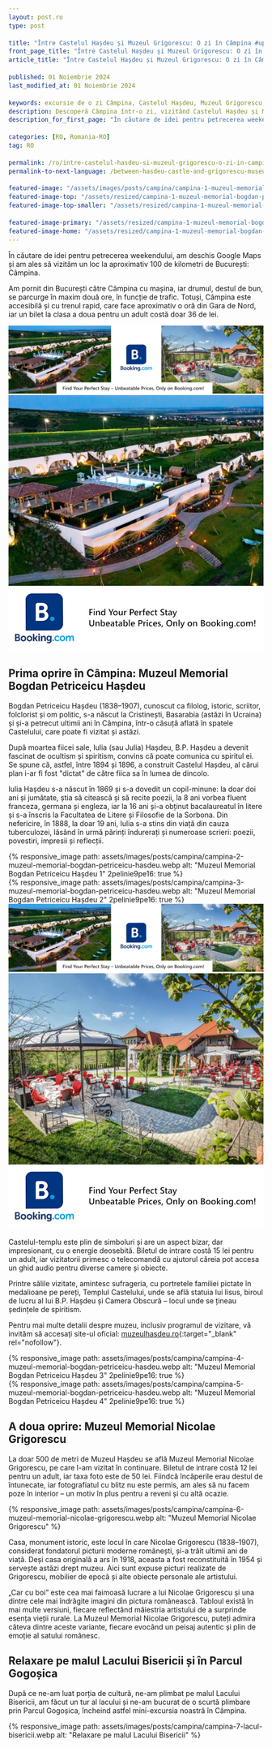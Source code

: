 ```yaml
---
layout: post.ro
type: post

title: "Între Castelul Hașdeu și Muzeul Grigorescu: O zi în Câmpina #up in browser" #max 60 chars
front_page_title: "Între Castelul Hașdeu și Muzeul Grigorescu: O zi în Câmpina" #shows on the front page
article_title: "Între Castelul Hașdeu și Muzeul Grigorescu: O zi în Câmpina" #shows on article page

published: 01 Noiembrie 2024
last_modified_at: 01 Noiembrie 2024

keywords: excursie de o zi Câmpina, Castelul Hașdeu, Muzeul Grigorescu, escapadă de weekend București, istoria artei românești, turism cultural România, atracții Câmpina
description: Descoperă Câmpina într-o zi, vizitând Castelul Hașdeu și Muzeul Grigorescu, explorând moștenirea românească, arta și natura. O escapadă perfectă de weekend lângă București. #max 160 chars
description_for_first_page: "În căutare de idei pentru petrecerea weekendului, am deschis Google Maps și am ales să vizităm un loc la aproximativ 100 de kilometri de București: Câmpina."

categories: [RO, Romania-RO]
tag: RO

permalink: /ro/intre-castelul-hasdeu-si-muzeul-grigorescu-o-zi-in-campina/
permalink-to-next-language: /between-hasdeu-castle-and-grigorescu-museum-a-day-in-campina/

featured-image: "/assets/images/posts/campina/campina-1-muzeul-memorial-bogdan-petriceicu-hasdeu.webp" # full size, poate fi empty daca featured-image-top e empty
featured-image-top: "/assets/resized/campina-1-muzeul-memorial-bogdan-petriceicu-hasdeu-1600x900.webp" # prima poza din articol, poate fi empty
featured-image-top-smaller: "/assets/resized/campina-1-muzeul-memorial-bogdan-petriceicu-hasdeu-800x450.webp" # 800

featured-image-primary: "/assets/resized/campina-1-muzeul-memorial-bogdan-petriceicu-hasdeu-800x450.webp" # poza care apare pe prima pagina landscape
featured-image-home: "/assets/resized/campina-1-muzeul-memorial-bogdan-petriceicu-hasdeu-800x450.webp" # poza care apare pe prima pagina square
---
```

În căutare de idei pentru petrecerea weekendului, am deschis Google Maps și am ales să vizităm un loc la aproximativ 100 de kilometri de București: Câmpina.

Am pornit din București către Câmpina cu mașina, iar drumul, destul de bun, se parcurge în maxim două ore, în funcție de trafic. Totuși, Câmpina este accesibilă și cu trenul rapid, care face aproximativ o oră din Gara de Nord, iar un bilet la clasa a doua pentru un adult costă doar 36 de lei.

<a href="https://www.booking.com/index.html?aid=7913345" target="_blank" rel="noopener noreferrer"> 
    <div class="d-none d-md-block">
        <img 
            src="/assets/images/helper/banner-booking-en-1.jpg" 
            class="img-fluid mt-5 mb-5" 
            alt="Discover amazing hotel deals on Booking.com">
    </div>
    <div class="d-block d-md-none">
        <img 
            src="/assets/images/helper/banner-booking-en-2-square.jpg" 
            class="img-fluid mt-5 mb-5" 
            alt="Discover amazing hotel deals on Booking.com">
    </div>
</a>

## Prima oprire în Câmpina: Muzeul Memorial Bogdan Petriceicu Hașdeu

Bogdan Petriceicu Hașdeu (1838–1907), cunoscut ca filolog, istoric, scriitor, folclorist și om politic, s-a născut la Cristinești, Basarabia (astăzi în Ucraina) și și-a petrecut ultimii ani în Câmpina, într-o căsuță aflată în spatele Castelului, care poate fi vizitat și astăzi.

După moartea fiicei sale, Iulia (sau Julia) Hașdeu, B.P. Hașdeu a devenit fascinat de ocultism și spiritism, convins că poate comunica cu spiritul ei. Se spune că, astfel, între 1894 și 1896, a construit Castelul Hașdeu, al cărui plan i-ar fi fost "dictat" de către fiica sa în lumea de dincolo.

Iulia Hașdeu s-a născut în 1869 și s-a dovedit un copil-minune: la doar doi ani și jumătate, știa să citească și să recite poezii, la 8 ani vorbea fluent franceza, germana și engleza, iar la 16 ani și-a obținut bacalaureatul în litere și s-a înscris la Facultatea de Litere și Filosofie de la Sorbona. Din nefericire, în 1888, la doar 19 ani, Iulia s-a stins din viață din cauza tuberculozei, lăsând în urmă părinți îndurerați și numeroase scrieri: poezii, povestiri, impresii și reflecții.

<div class="row mb-4">
    <div class="col-xs-12 col-sm-6 text-center mb-3 mt-3">
            {% responsive_image path: assets/images/posts/campina/campina-2-muzeul-memorial-bogdan-petriceicu-hasdeu.webp  alt: "Muzeul Memorial Bogdan Petriceicu Hașdeu 1" 2pelinie9pe16: true %}
    </div>
    <div class="col-xs-12 col-sm-6 text-center mb-3 mt-3">
            {% responsive_image path: assets/images/posts/campina/campina-3-muzeul-memorial-bogdan-petriceicu-hasdeu.webp alt: "Muzeul Memorial Bogdan Petriceicu Hașdeu 2" 2pelinie9pe16: true %}
    </div>
</div>

<a href="https://www.booking.com/index.html?aid=7913345" target="_blank" rel="noopener noreferrer"> 
    <div class="d-none d-md-block">
        <img 
            src="/assets/images/helper/banner-booking-en-1.jpg" 
            class="img-fluid mt-5 mb-5" 
            alt="Discover amazing hotel deals on Booking.com">
    </div>
    <div class="d-block d-md-none">
        <img 
            src="/assets/images/helper/banner-booking-en-1-square.jpg" 
            class="img-fluid mt-5 mb-5" 
            alt="Discover amazing hotel deals on Booking.com">
    </div>
</a>

Castelul-templu este plin de simboluri și are un aspect bizar, dar impresionant, cu o energie deosebită. Biletul de intrare costă 15 lei pentru un adult, iar vizitatorii primesc o telecomandă cu ajutorul căreia pot accesa un ghid audio pentru diverse camere și obiecte.

Printre sălile vizitate, amintesc sufrageria, cu portretele familiei pictate în medalioane pe pereți, Templul Castelului, unde se află statuia lui Iisus, biroul de lucru al lui B.P. Hașdeu și Camera Obscură – locul unde se țineau ședințele de spiritism. 

Pentru mai multe detalii despre muzeu, inclusiv programul de vizitare, vă invităm să accesați site-ul oficial: [muzeulhasdeu.ro](https://www.muzeulhasdeu.ro/){:target="_blank" rel="nofollow"}.

<div class="row mb-4">
    <div class="col-xs-12 col-sm-6 text-center mb-3 mt-3">
            {% responsive_image path: assets/images/posts/campina/campina-4-muzeul-memorial-bogdan-petriceicu-hasdeu.webp alt: "Muzeul Memorial Bogdan Petriceicu Hașdeu 3" 2pelinie9pe16: true %}
    </div>
    <div class="col-xs-12 col-sm-6 text-center mb-3 mt-3">
            {% responsive_image path: assets/images/posts/campina/campina-5-muzeul-memorial-bogdan-petriceicu-hasdeu.webp alt: "Muzeul Memorial Bogdan Petriceicu Hașdeu 4" 2pelinie9pe16: true %}
    </div>
</div>
<div data-gyg-widget="auto" data-gyg-partner-id="HA6BSPM" data-gyg-cmp="Campina"></div>

## A doua oprire: Muzeul Memorial Nicolae Grigorescu

La doar 500 de metri de Muzeul Hașdeu se află Muzeul Memorial Nicolae Grigorescu, pe care l-am vizitat în continuare. Biletul de intrare costă 12 lei pentru un adult, iar taxa foto este de 50 lei. Fiindcă încăperile erau destul de întunecate, iar fotografiatul cu blitz nu este permis, am ales să nu facem poze în interior – un motiv în plus pentru a reveni și cu altă ocazie.

{% responsive_image path: assets/images/posts/campina/campina-6-muzeul-memorial-nicolae-grigorescu.webp alt: "Muzeul Memorial Nicolae Grigorescu" %}
<div data-gyg-widget="auto" data-gyg-partner-id="HA6BSPM" data-gyg-cmp="Campina"></div>

Casa, monument istoric, este locul în care Nicolae Grigorescu (1838–1907), considerat fondatorul picturii moderne românești, și-a trăit ultimii ani de viață. Deși casa originală a ars în 1918, aceasta a fost reconstituită în 1954 și servește astăzi drept muzeu. Aici sunt expuse picturi realizate de Grigorescu, mobilier de epocă și alte obiecte personale ale artistului.

„Car cu boi” este cea mai faimoasă lucrare a lui Nicolae Grigorescu și una dintre cele mai îndrăgite imagini din pictura românească. Tabloul există în mai multe versiuni, fiecare reflectând măiestria artistului de a surprinde esența vieții rurale. La Muzeul Memorial Nicolae Grigorescu, puteți admira câteva dintre aceste variante, fiecare evocând un peisaj autentic și plin de emoție al satului românesc.

## Relaxare pe malul Lacului Bisericii și în Parcul Gogoșica

După ce ne-am luat porția de cultură, ne-am plimbat pe malul Lacului Bisericii, am făcut un tur al lacului și ne-am bucurat de o scurtă plimbare prin Parcul Gogoșica, încheind astfel mini-excursia noastră în Câmpina.

{% responsive_image path: assets/images/posts/campina/campina-7-lacul-bisericii.webp alt: "Relaxare pe malul Lacului Bisericii" %}
<div data-gyg-widget="auto" data-gyg-partner-id="HA6BSPM" data-gyg-cmp="Campina"></div>
